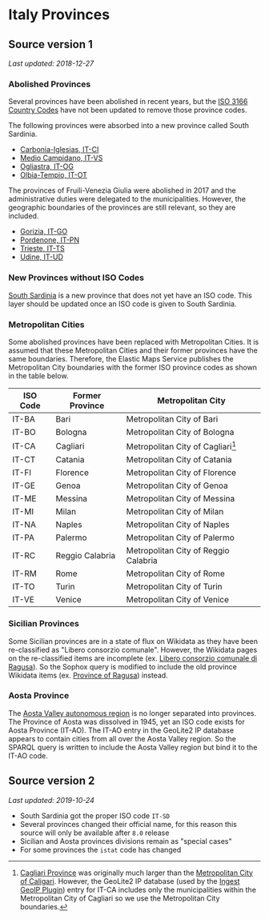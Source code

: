 # Italy Provinces

## Source version 1

*Last updated: 2018-12-27*

### Abolished Provinces
Several provinces have been abolished in recent years, but the [ISO 3166 Country Codes](https://www.iso.org/obp/ui/#iso:code:3166:IT) have not been updated to remove those province codes. 

The following provinces were absorbed into a new province called South Sardinia.
- [Carbonia-Iglesias, IT-CI](https://en.wikipedia.org/wiki/Province_of_Carbonia-Iglesias)
- [Medio Campidano, IT-VS](https://en.wikipedia.org/wiki/Province_of_Medio_Campidano)
- [Ogliastra, IT-OG](https://en.wikipedia.org/wiki/Province_of_Ogliastra)
- [Olbia-Tempio, IT-OT](https://en.wikipedia.org/wiki/Province_of_Olbia-Tempio)

The provinces of Fruili-Venezia Giulia were abolished in 2017 and the administrative duties were delegated to the municipalities. However, the geographic boundaries of the provinces are still relevant, so they are included.

- [Gorizia, IT-GO](https://en.wikipedia.org/wiki/Province_of_Gorizia)
- [Pordenone, IT-PN](https://en.wikipedia.org/wiki/Province_of_Pordenone)
- [Trieste, IT-TS](https://en.wikipedia.org/wiki/Province_of_Trieste)
- [Udine, IT-UD](https://en.wikipedia.org/wiki/Province_of_Udine)

### New Provinces without ISO Codes
[South Sardinia](https://en.wikipedia.org/wiki/Province_of_South_Sardinia) is a new province that does not yet have an ISO code. This layer should be updated once an ISO code is given to South Sardinia.

### Metropolitan Cities
Some abolished provinces have been replaced with Metropolitan Cities. It is assumed that these Metropolitan Cities and their former provinces have the same boundaries. Therefore, the Elastic Maps Service publishes the Metropolitan City boundaries with the former ISO province codes as shown in the table below.

|ISO Code|Former Province|Metropolitan City|
|---|---|---|
|IT-BA|Bari|Metropolitan City of Bari|
|IT-BO|Bologna|Metropolitan City of Bologna|
|IT-CA|Cagliari|Metropolitan City of Cagliari[^1]|
|IT-CT|Catania|Metropolitan City of Catania|
|IT-FI|Florence|Metropolitan City of Florence|
|IT-GE|Genoa|Metropolitan City of Genoa|
|IT-ME|Messina|Metropolitan City of Messina|
|IT-MI|Milan|Metropolitan City of Milan|
|IT-NA|Naples|Metropolitan City of Naples|
|IT-PA|Palermo|Metropolitan City of Palermo|
|IT-RC|Reggio Calabria|Metropolitan City of Reggio Calabria|
|IT-RM|Rome|Metropolitan City of Rome|
|IT-TO|Turin|Metropolitan City of Turin|
|IT-VE|Venice|Metropolitan City of Venice|

[^1]: [Cagliari Province](https://en.wikipedia.org/wiki/Province_of_Cagliari) was originally much larger than the [Metropolitan City of Caligari](https://en.wikipedia.org/wiki/Metropolitan_City_of_Cagliari). However, the GeoLite2 IP database (used by the [Ingest GeoIP Plugin](https://www.elastic.co/guide/en/elasticsearch/plugins/current/ingest-geoip.html)) entry for IT-CA includes only the municipalities within the Metropolitan City of Cagliari so we use the Metropolitan City boundaries.

### Sicilian Provinces
Some Sicilian provinces are in a state of flux on Wikidata as they have been re-classified as "Libero consorzio comunale". However, the Wikidata pages on the re-classified items are incomplete (ex. [Libero consorzio comunale di Ragusa](https://www.wikidata.org/wiki/Q26160405)). So the Sophox query is modified to include the old province Wikidata items (ex. [Province of Ragusa](https://www.wikidata.org/wiki/Q16251)) instead.

### Aosta Province
The [Aosta Valley autonomous region](https://en.wikipedia.org/wiki/Aosta_Valley) is no longer separated into provinces. The Province of Aosta was dissolved in 1945, yet an ISO code exists for Aosta Province (IT-AO). The IT-AO entry in the GeoLite2 IP database appears to contain cities from all over the Aosta Valley region. So the SPARQL query is written to include the Aosta Valley region but bind it to the IT-AO code.

## Source version 2

*Last updated: 2019-10-24*

* South Sardinia got the proper ISO code `IT-SD`
* Several provinces changed their official name, for this reason this source will only be available after `8.0` release
* Sicilian and Aosta provinces divisions remain as "special cases"
* For some provinces the `istat` code has changed